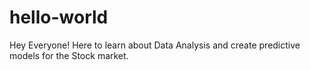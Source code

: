 # hello-world
Hey Everyone! 
Here to learn about Data Analysis and create predictive models for the Stock market.
